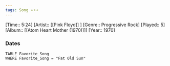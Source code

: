 ```yaml
---
tags: Song ⭐⭐⭐ 
---
```

[Time:: 5:24]
[Artist:: [[Pink Floyd]] ]
[Genre:: Progressive Rock]
[Played:: 5]
[Album:: [[Atom Heart Mother (1970)]]]
[Year:: 1970]
### Dates
````dataview
TABLE Favorite_Song
WHERE Favorite_Song = "Fat Old Sun"
````